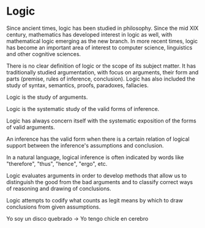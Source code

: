 # Logic

Since ancient times, logic has been studied in philosophy. Since the mid XIX century, mathematics has developed interest in logic as well, with mathematical logic emerging as the new branch. In more recent times, logic has become an important area of interest to computer science, linguistics and other cognitive sciences.

There is no clear definition of logic or the scope of its subject matter. It has traditionally studied argumentation, with focus on arguments, their form and parts (premise, rules of inference, conclusion). Logic has also included the study of syntax, semantics, proofs, paradoxes, fallacies.

Logic is the study of arguments.

Logic is the systematic study of the valid forms of inference.

Logic has always concern itself with the systematic exposition of the forms of valid arguments.

An inference has the valid form when there is a certain relation of logical support between the inference's assumptions and conclusion.

In a natural language, logical inference is often indicated by words like "therefore", "thus", "hence", "ergo", etc.

Logic evaluates arguments in order to develop methods that allow us to distinguish the good from the bad arguments and to classify correct ways of reasoning and drawing of conclusions.

Logic attempts to codify what counts as legit means by which to draw conclusions from given assumptions.


Yo soy un disco quebrado → Yo tengo chicle en cerebro
